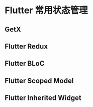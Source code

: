 # Flutter 常用状态管理

## GetX


## Flutter Redux





## Flutter BLoC
## Flutter Scoped Model
## Flutter Inherited Widget





